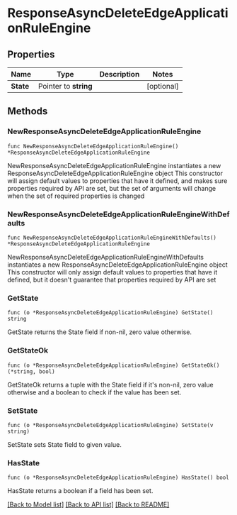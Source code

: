 # ResponseAsyncDeleteEdgeApplicationRuleEngine

## Properties

Name | Type | Description | Notes
------------ | ------------- | ------------- | -------------
**State** | Pointer to **string** |  | [optional] 

## Methods

### NewResponseAsyncDeleteEdgeApplicationRuleEngine

`func NewResponseAsyncDeleteEdgeApplicationRuleEngine() *ResponseAsyncDeleteEdgeApplicationRuleEngine`

NewResponseAsyncDeleteEdgeApplicationRuleEngine instantiates a new ResponseAsyncDeleteEdgeApplicationRuleEngine object
This constructor will assign default values to properties that have it defined,
and makes sure properties required by API are set, but the set of arguments
will change when the set of required properties is changed

### NewResponseAsyncDeleteEdgeApplicationRuleEngineWithDefaults

`func NewResponseAsyncDeleteEdgeApplicationRuleEngineWithDefaults() *ResponseAsyncDeleteEdgeApplicationRuleEngine`

NewResponseAsyncDeleteEdgeApplicationRuleEngineWithDefaults instantiates a new ResponseAsyncDeleteEdgeApplicationRuleEngine object
This constructor will only assign default values to properties that have it defined,
but it doesn't guarantee that properties required by API are set

### GetState

`func (o *ResponseAsyncDeleteEdgeApplicationRuleEngine) GetState() string`

GetState returns the State field if non-nil, zero value otherwise.

### GetStateOk

`func (o *ResponseAsyncDeleteEdgeApplicationRuleEngine) GetStateOk() (*string, bool)`

GetStateOk returns a tuple with the State field if it's non-nil, zero value otherwise
and a boolean to check if the value has been set.

### SetState

`func (o *ResponseAsyncDeleteEdgeApplicationRuleEngine) SetState(v string)`

SetState sets State field to given value.

### HasState

`func (o *ResponseAsyncDeleteEdgeApplicationRuleEngine) HasState() bool`

HasState returns a boolean if a field has been set.


[[Back to Model list]](../README.md#documentation-for-models) [[Back to API list]](../README.md#documentation-for-api-endpoints) [[Back to README]](../README.md)


